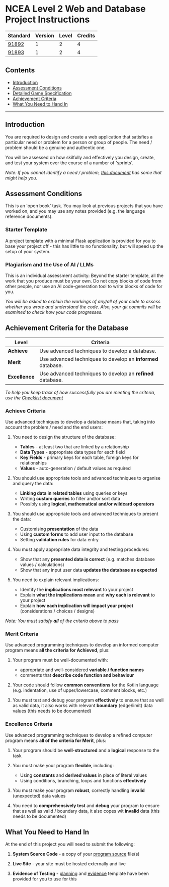 # NCEA Level 2 Web and Database Project Instructions

| Standard             | Version | Level | Credits |
| -------------------- | ------- | ----- | ------- |
| [91892](as91892.pdf) | 1       | 2     | 4       |
| [91893](as91893.pdf) | 1       | 2     | 4       |

## Contents

- [Introduction](#introduction)
- [Assessment Conditions](#assessment-conditions)
- [Detailed Game Specification](#detailed-game-specification)
- [Achievement Criteria](#achievement-criteria)
- [What You Need to Hand In](#what-you-need-to-hand-in)


---

## Introduction

You are required to design and create a web application that satisfies a particular need or problem for a person or group of people. The need / problem should be a genuine and authentic one.

You will be assessed on how skilfully and effectively you design, create, and test your system over the course of a number of 'sprints'.

*Note: If you cannot identify a need / problem, [this document](ideas.md) has some that might help you.*


## Assessment Conditions

This is an 'open book' task. You may look at previous projects that you have worked on, and you may use any notes provided (e.g. the language reference documents).

### Starter Template

A project template with a minimal Flask application is provided for you to base your project off - this has little to no functionality, but will speed up the setup of your system.

### Plagiarism and the Use of AI / LLMs

This is an individual assessment activity: Beyond the starter template, all the work that you produce must be your own. Do not copy blocks of code from other people, nor use an AI code-generation tool to write blocks of code for you.

*You will be asked to explain the workings of any/all of your code to assess whether you wrote and understand the code. Also, your git commits will be examined to check how your code progresses.*


## Achievement Criteria for the Database

| Level          | Criteria                                                     |
| -------------- | ------------------------------------------------------------ |
| **Achieve**    | Use advanced techniques to develop a database.               |
| **Merit**      | Use advanced techniques to develop an **informed** database. |
| **Excellence** | Use advanced techniques to develop an **refined** database.  |

*To help you keep track of how successfully you are meeting the criteria, use the [Checklist document](checklist.md)*

### Achieve Criteria

Use advanced techniques to develop a database means that, taking into account the problem / need and the end users:

1. You need to design the structure of the database:
   - **Tables** - at least two that are linked by a relationship
   - **Data Types** - appropriate data types for each field
   - **Key Fields** - primary keys for each table, foreign keys for relationships
   - **Values** - auto-generation / default values as required

2. You should use appropriate tools and advanced techniques to organise and query the data:
   - **Linking data in related tables** using queries or keys
   - Writing **custom queries** to filter and/or sort data
   - Possibly using **logical, mathematical and/or wildcard operators**

3. You should use appropriate tools and advanced techniques to present the data:
   - Customising **presentation** of the data
   - Using **custom forms** to add user input to the database
   - Setting **validation rules** for data entry

4. You must apply appropriate data integrity and testing procedures:
   - Show that any **presented data is correct** (e.g. matches database values / calculations)
   - Show that any input user data **updates the database as expected**

5. You need to explain relevant implications:
   - Identify the **implications most relevant** to your project
   - Explain **what the implications mean** and **why each is relevant** to your project
   - Explain **how each implication will impact your project** (considerations / choices / designs)

*Note: You must satisfy **all** of the criteria above to pass*

### Merit Criteria

Use advanced programming techniques to develop an informed computer program means **all the criteria for Achieved**, plus:

1. Your program must be well-documented with:
   - appropriate and well-considered **variable / function names**
   - comments that **describe code function and behaviour**

2. Your code should follow **common conventions** for the Kotlin language (e.g. indentation, use of upper/lowercase, comment blocks, etc.)

3. You must test and debug your program **effectively** to ensure that as well as valid data, it also works with relevant **boundary** (edge/limit) data values (this needs to be documented)

### Excellence Criteria

Use advanced programming techniques to develop a refined computer program means **all of the criteria for Merit**, plus:

1. Your program should be **well-structured** and a **logical** response to the task

2. You must make your program **flexible**, including:
   - Using **constants** and **derived values** in place of literal values
   - Using conditions, branching, loops and functions **effectively**

3. You must make your program **robust**, correctly handling **invalid** (unexpected) data values

4. You need to **comprehensively test** and **debug** your program to ensure that as well as valid / boundary data, it also copes wit **invalid** data (this needs to be documented)


## What You Need to Hand In

At the end of this project you will need to submit the following:

1. **System Source Code** - a copy of your [program source](../app) file(s)

2. **Live Site** - your site must be hosted externally and live

3. **Evidence of Testing** - [planning](test-plan.md) and [evidence](test-results.md) template have been provided for you to use for this
